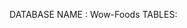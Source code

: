 DATABASE NAME : Wow-Foods
TABLES:
<!--tbl_admin-->
<!--tbl_category-->
<!--tbl_food-->
<!--tbl_order-->

